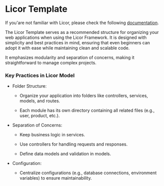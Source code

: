 
# Licor Template

If you'are not familiar with Licor, please check the following [documentation](https://dalton02.github.io/licorDoc/docs/about).

  

The Licor Template serves as a recommended structure for organizing your web applications when using the Licor Framework. It is designed with simplicity and best practices in mind, ensuring that even beginners can adopt it with ease while maintaining clean and scalable code.

It emphasizes modularity and separation of concerns, making it straightforward to manage complex projects.

  

### Key Practices in Licor Model

  

- Folder Structure:

  

	 - Organize your application into folders like controllers, services, models, and routes.

  

	- Each module has its own directory containing all related files (e.g., user, product, etc.).

  

- Separation of Concerns:

  

	- Keep business logic in services.

  

	- Use controllers for handling requests and responses.

  

	- Define data models and validation in models.

  

- Configuration:

  

	- Centralize configurations (e.g., database connections, environment variables) to ensure maintainability.